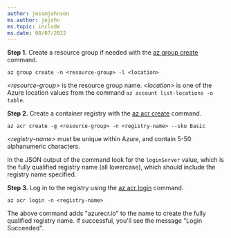 ```yaml
---
author: jessmjohnson
ms.author: jejohn
ms.topic: include
ms.date: 08/07/2022
---
```


**Step 1.** Create a resource group if needed with the [az group create](/cli/azure/group#az-group-create) command.

```azurecli
az group create -n <resource-group> -l <location>
```
*\<resource-group>* is the resource group name. *\<location>* is one of the Azure location values from the command `az account list-locations -o table`.

**Step 2.** Create a container registry with the [az acr create](/cli/azure/acr#az-acr-create) command.

```azurecli
az acr create -g <resource-group> -n <registry-name> --sku Basic
```
*\<registry-name>* must be unique within Azure, and contain 5-50 alphanumeric characters.

In the JSON output of the command look for the `loginServer` value, which is the fully qualified registry name (all lowercase), which should include the registry name specified.

**Step 3.** Log in to the registry using the [az acr login](/cli/azure/acr#az-acr-login) command.

```azurecli
az acr login -n <registry-name>
```

The above command adds "azurecr.io" to the name to create the fully qualified registry name. If successful, you'll see the message "Login Succeeded".
